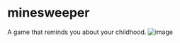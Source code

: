 # minesweeper
A game that reminds you about your childhood.
![image](https://github.com/trishaDas13/minesweeper/assets/126088849/c7959760-d853-45c8-9ddc-33c35e3305f4)

